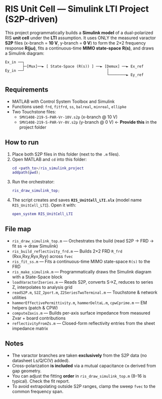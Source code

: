 # RIS Unit Cell — Simulink LTI Project (S2P-driven)

This project programmatically builds a **Simulink model** of a dual-polarized RIS **unit cell** under the **LTI** assumption. It uses ONLY the measured varactor **S2P** files (x-branch = **10 V**, y-branch = **0 V**) to form the 2×2 frequency response **R(jω)**, fits a continuous-time **MIMO state-space** **R(s)**, and draws a Simulink diagram:

```
Ex_in ──┐
        ├─[Mux]──► [ State-Space (R(s)) ] ──► [Demux] ──► Ex_ref
Ey_in ──┘                                      │
                                               └────────► Ey_ref
```

## Requirements
- MATLAB with Control System Toolbox and Simulink
- Functions used: `frd`, `fitfrd`, `ss`, `balreal`, `minreal`, `ellipke`
- Two Touchstone files:
  - `SMV1408-219-S-PAR-Vr-10V.s2p` (x-branch @ 10 V)
  - `SMV1408-219-S-PAR-Vr-0V.s2p`  (y-branch @ 0 V)  ← **Provide this** in the project folder

## How to run
1. Place both S2P files in this folder (next to the `.m` files).
2. Open MATLAB and `cd` into this folder:
   ```matlab
   cd <path_to>/ris_simulink_project
   addpath(pwd);
   ```
3. Run the orchestrator:
   ```matlab
   ris_draw_simulink_top;
   ```
4. The script creates and saves **`RIS_UnitCell_LTI.slx`** (model name `RIS_UnitCell_LTI`).
   Open it with:
   ```matlab
   open_system RIS_UnitCell_LTI
   ```

## File map
- `ris_draw_simulink_top.m` — Orchestrates the build (read S2P → FRD → fit ss → draw Simulink)
- `ris_build_reflectivity_frd.m` — Builds 2×2 FRD `R_frd` (Rxx,Rxy,Ryx,Ryy) across `fvec`
- `ris_fit_ss.m` — Fits a continuous-time MIMO state-space `R(s)` to the FRD
- `ris_make_simulink.m` — Programmatically draws the Simulink diagram with a State-Space block
- `loadVaractorZseries.m` — Reads S2P, converts S→Z, reduces to series Z, interpolates to analysis grid
- `readS2P.m`, `S2Z_2port.m`, `Z2SeriesTwoTerminal.m` — Touchstone & network utilities
- `hammerEffectivePermittivity.m`, `hammerDeltaL.m`, `cpwCprime.m` — EM helpers (patch & CPW)
- `computeZaxis.m` — Builds per-axis surface impedance from measured Zvar + board contributions
- `reflectivityFromZs.m` — Closed-form reflectivity entries from the sheet impedance matrix

## Notes
- The varactor branches are taken **exclusively** from the S2P data (no datasheet Ls/Q/C(V) added).
- Cross-polarization **is included** via a mutual capacitance `Cm` derived from gap geometry.
- You can adjust the fitting **order** in `ris_draw_simulink_top.m` (8–16 is typical). Check the fit report.
- To avoid extrapolating outside S2P ranges, clamp the sweep `fvec` to the common frequency span.
